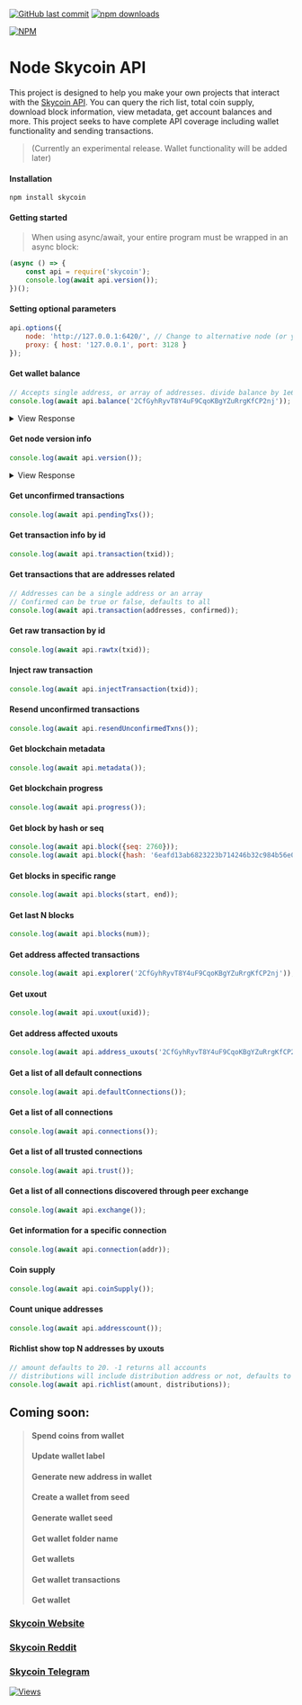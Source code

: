 [![GitHub last commit](https://img.shields.io/github/last-commit/jaggedsoft/node-skycoin-api.svg?maxAge=2400)](#)
[![npm downloads](https://img.shields.io/npm/dt/skycoin.svg?maxAge=7200)](https://www.npmjs.com/package/skycoin)

[![NPM](https://nodei.co/npm/skycoin.png?compact=true)](https://npmjs.org/package/skycoin)
# Node Skycoin API
This project is designed to help you make your own projects that interact with the [Skycoin API](https://github.com/skycoin/skycoin/blob/develop/src/gui/README.md). You can query the rich list, total coin supply, download block information, view metadata, get account balances and more. This project seeks to have complete API coverage including wallet functionality and sending transactions.
> (Currently an experimental release. Wallet functionality will be added later)

#### Installation
```
npm install skycoin
```


#### Getting started
> When using async/await, your entire program must be wrapped in an async block:
```js
(async () => {
    const api = require('skycoin');
    console.log(await api.version());
})();
```

#### Setting optional parameters
```js
api.options({
    node: 'http://127.0.0.1:6420/', // Change to alternative node (or your own)
    proxy: { host: '127.0.0.1', port: 3128 }
});
```

#### Get wallet balance
```js
// Accepts single address, or array of addresses. divide balance by 1e6
console.log(await api.balance('2CfGyhRyvT8Y4uF9CqoKBgYZuRrgKfCP2nj'));
```
<details>
 <summary>View Response</summary>

```js
{ confirmed: { coins: 265000000, hours: 108286 },
  predicted: { coins: 265000000, hours: 108286 } }
```
</details>

#### Get node version info
```js
console.log(await api.version());
```
<details>
 <summary>View Response</summary>

```js
{ version: '0.21.1', commit: '' }
```
</details>

#### Get unconfirmed transactions
```js
console.log(await api.pendingTxs());
```

#### Get transaction info by id
```js
console.log(await api.transaction(txid));
```

#### Get transactions that are addresses related
```js
// Addresses can be a single address or an array
// Confirmed can be true or false, defaults to all
console.log(await api.transaction(addresses, confirmed));
```

#### Get raw transaction by id
```js
console.log(await api.rawtx(txid));
```

#### Inject raw transaction
```js
console.log(await api.injectTransaction(txid));
```

#### Resend unconfirmed transactions
```js
console.log(await api.resendUnconfirmedTxns());
```

#### Get blockchain metadata
```js
console.log(await api.metadata());
```

#### Get blockchain progress
```js
console.log(await api.progress());
```

#### Get block by hash or seq
```js
console.log(await api.block({seq: 2760}));
console.log(await api.block({hash: '6eafd13ab6823223b714246b32c984b56e0043412950faf17defdbb2cbf3fe30'}));
```

#### Get blocks in specific range
```js
console.log(await api.blocks(start, end));
```

#### Get last N blocks
```js
console.log(await api.blocks(num));
```

#### Get address affected transactions
```js
console.log(await api.explorer('2CfGyhRyvT8Y4uF9CqoKBgYZuRrgKfCP2nj'));
```

#### Get uxout
```js
console.log(await api.uxout(uxid));
```

#### Get address affected uxouts
```js
console.log(await api.address_uxouts('2CfGyhRyvT8Y4uF9CqoKBgYZuRrgKfCP2nj'));
```

#### Get a list of all default connections
```js
console.log(await api.defaultConnections());
```

#### Get a list of all connections
```js
console.log(await api.connections());
```

#### Get a list of all trusted connections
```js
console.log(await api.trust());
```

#### Get a list of all connections discovered through peer exchange
```js
console.log(await api.exchange());
```

#### Get information for a specific connection
```js
console.log(await api.connection(addr));
```

#### Coin supply
```js
console.log(await api.coinSupply());
```

#### Count unique addresses
```js
console.log(await api.addresscount());
```

#### Richlist show top N addresses by uxouts
```js
// amount defaults to 20. -1 returns all accounts
// distributions will include distribution address or not, defaults to false
console.log(await api.richlist(amount, distributions));
```


## Coming soon:
> #### Spend coins from wallet
> #### Update wallet label
> #### Generate new address in wallet
> #### Create a wallet from seed
> #### Generate wallet seed
> #### Get wallet folder name
> #### Get wallets
> #### Get wallet transactions
> #### Get wallet

### [Skycoin Website](https://www.skycoin.net)
### [Skycoin Reddit](https://skycoin.reddit.com)
### [Skycoin Telegram](https://t.me/Skycoin)

[![Views](http://hits.dwyl.io/jaggedsoft/node-skycoin-api.svg)](http://hits.dwyl.io/jaggedsoft/node-skycoin-api)
